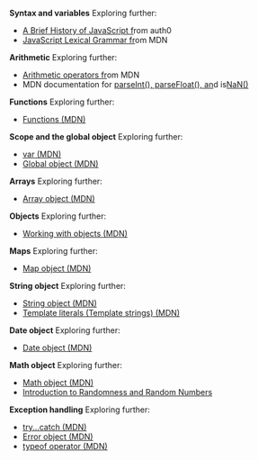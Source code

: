 ﻿**Syntax and variables** Exploring further: 

- [A Brief History of JavaScript f](https://auth0.com/blog/a-brief-history-of-javascript/)rom auth0 
- [JavaScript Lexical Grammar fr](https://developer.mozilla.org/en-US/docs/Web/JavaScript/Reference/Lexical_grammar)om MDN 

**Arithmetic** Exploring further: 

- [Arithmetic operators fr](https://developer.mozilla.org/en-US/docs/Web/JavaScript/Reference/Operators/Arithmetic_Operators)om MDN 
- MDN documentation for [parseInt(), p](https://developer.mozilla.org/en-US/docs/Web/JavaScript/Reference/Global_Objects/parseInt)[arseFloat(), an](https://developer.mozilla.org/en-US/docs/Web/JavaScript/Reference/Global_Objects/parseFloat)d is[NaN() ](https://developer.mozilla.org/en-US/docs/Web/JavaScript/Reference/Global_Objects/isNaN)

**Functions** Exploring further:

- [Functions (MDN) ](https://developer.mozilla.org/en-US/docs/Web/JavaScript/Reference/Functions)

**Scope and the global object** Exploring further:

- [var (MDN) ](https://developer.mozilla.org/en-US/docs/Web/JavaScript/Reference/Statements/var)
- [Global object (MDN) ](https://developer.mozilla.org/en-US/docs/Glossary/Global_object)

**Arrays** Exploring further:

- [Array object (MDN) ](https://developer.mozilla.org/en-US/docs/Web/JavaScript/Reference/Global_Objects/Array)

**Objects** Exploring further:

- [Working with objects (MDN) ](https://developer.mozilla.org/en-US/docs/Web/JavaScript/Guide/Working_with_Objects)

**Maps** Exploring further:

- [Map object (MDN) ](https://developer.mozilla.org/en-US/docs/Web/JavaScript/Reference/Global_Objects/Map)

**String object** Exploring further: 

- [String object (MDN) ](https://developer.mozilla.org/en-US/docs/Web/JavaScript/Reference/Global_Objects/String)
- [Template literals (Template strings) (MDN)](https://developer.mozilla.org/en-US/docs/Web/JavaScript/Reference/Template_literals)

**Date object** Exploring further: 

- [Date object (MDN) ](https://developer.mozilla.org/en-US/docs/Web/JavaScript/Reference/Global_Objects/Date)

**Math object** Exploring further:

- [Math object (MDN) ](https://developer.mozilla.org/en-US/docs/Web/JavaScript/Reference/Global_Objects/Math)
- [Introduction to Randomness and Random Numbers](https://www.random.org/randomness/)

**Exception handling** Exploring further: 

- [try...catch (MDN) ](https://developer.mozilla.org/en-US/docs/Web/JavaScript/Reference/Statements/try...catch)
- [Error object (MDN) ](https://developer.mozilla.org/en-US/docs/Web/JavaScript/Reference/Global_Objects/Error)
- [typeof operator (MDN) ](https://developer.mozilla.org/en-US/docs/Web/JavaScript/Reference/Operators/typeof)
